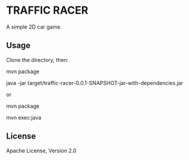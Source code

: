 TRAFFIC RACER
=============
A simple 2D car game.

Usage
-----
Clone the directory, then:


mvn package

java -jar target/traffic-racer-0.0.1-SNAPSHOT-jar-with-dependencies.jar


or


mvn package

mvn exec:java

License
-------
Apache License, Version 2.0

